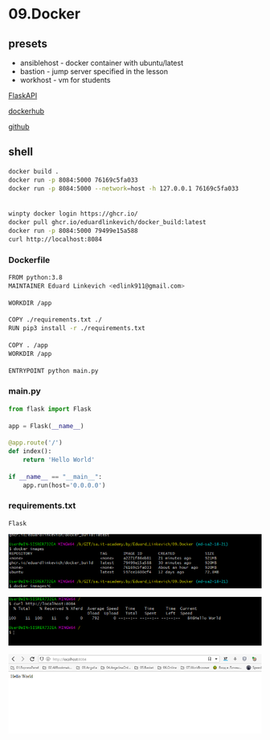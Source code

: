 # 09.Docker

## presets
- ansiblehost - docker container with ubuntu/latest
- bastion - jump server specified in the lesson
- workhost - vm for students

[FlaskAPI](https://pythonru.com/uroki/3-osnovy-flask)

[dockerhub](https://hub.docker.com/_/python)

[github](https://github.com/EduardLinkevich/docker_build)



## shell
```bash
docker build .
docker run -p 8084:5000 76169c5fa033
docker run -p 8084:5000 --network=host -h 127.0.0.1 76169c5fa033


winpty docker login https://ghcr.io/
docker pull ghcr.io/eduardlinkevich/docker_build:latest
docker run -p 8084:5000 79499e15a588
curl http://localhost:8084
```

### Dockerfile
```bash
FROM python:3.8
MAINTAINER Eduard Linkevich <edlink911@gmail.com>

WORKDIR /app

COPY ./requirements.txt ./
RUN pip3 install -r ./requirements.txt

COPY . /app
WORKDIR /app

ENTRYPOINT python main.py
```

### main.py
```python
from flask import Flask

app = Flask(__name__)

@app.route('/')
def index():
    return 'Hello World'

if __name__ == "__main__":
    app.run(host='0.0.0.0')
```

### requirements.txt
```
Flask
```


![download_image_from_ghcr](screen001.bmp)

![curl](screen002.bmp)

![browser](screen003.bmp)